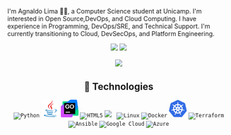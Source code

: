 <!-- Logo -->
<!--
<p align="center">
  <img src="/img/capa.webp" alt="Logo Agnaldo" width="800" />
</p>
-->




<h2 align="center"><Hello, World!/></h2>

<!--
<p align="center">
Sou Agnaldo Lima 👨‍💻, profissional de TI apaixonado por Linux, Open Source, Programação e soluções em Cloud Computing.  
  
Atualmente, estou em transição para áreas de Cloud, DevSecOps e Engenharia de Plataforma.

</p>
-->
<p>
I'm Agnaldo Lima 👨‍💻, a Computer Science student at Unicamp. I'm interested in Open Source,DevOps, and Cloud Computing.
I have experience in Programming, DevOps/SRE, and Technical Support.
I'm currently transitioning to Cloud, DevSecOps, and Platform Engineering.
</p>





<div align="center">
  <!--<img height="180em" src="https://github-readme-stats.vercel.app/api?username=agslima&show_icons=true&theme=dracula" />
  <img height="180em" src="https://github-readme-stats.vercel.app/api/top-langs/?username=agslima&layout=compact&theme=dracula" />
  -->
  <img height="160em" src="https://github-readme-stats.vercel.app/api?username=agslima&show_icons=true&theme=great-gatsby">
  <img height="160em" src="https://github-readme-stats.vercel.app/api/top-langs/?username=agslima&layout=compact&theme=great-gatsby">
</div>

<br />

<div align="center">
  <img height="170em" src="https://github-readme-streak-stats.herokuapp.com?user=agslima&theme=great-gatsby" />
  <!--
  <img src="https://github-readme-streak-stats.herokuapp.com?user=agslima&theme=dracula" />
  -->
</div>


<h2 align="center">🧰 Technologies</h2>

<p align="center">
  <code><img height="40" src="https://cdn.jsdelivr.net/gh/devicons/devicon/icons/python/python-original.svg" title="Python"></code>
  <code><img height="40" src="https://github.com/devicons/devicon/blob/v2.17.0/icons/java/java-original.svg" title="Java"></code>
  <code><img height="40" src="https://github.com/devicons/devicon/blob/v2.17.0/icons/goland/goland-original.svg" title="Go"></code>
  <code><img height="40" src="https://cdn.jsdelivr.net/gh/devicons/devicon/icons/html5/html5-original.svg"   title="HTML5"></code>  
  <code><img height="40" src="https://upload.wikimedia.org/wikipedia/commons/thumb/9/9a/Visual_Studio_Code_1.35_icon.svg/1024px-Visual_Studio_Code_1.35_icon.svg.png" titles="Visual Studio"> </code>
  <code><img height="40" src="https://cdn.jsdelivr.net/gh/devicons/devicon/icons/linux/linux-original.svg" title="Linux"></code>
  <code><img height="40" src="https://cdn.jsdelivr.net/gh/devicons/devicon/icons/docker/docker-original.svg" title="Docker"></code>
  <code><img height="40" src="https://github.com/devicons/devicon/blob/v2.17.0/icons/kubernetes/kubernetes-original.svg" title="Kubernetes"></code>
  <code><img height="40" src="https://cdn.jsdelivr.net/gh/devicons/devicon/icons/terraform/terraform-original.svg" title="Terraform"></code>
  <code><img height="40" src="https://cdn.jsdelivr.net/gh/devicons/devicon/icons/ansible/ansible-original.svg" title="Ansible"></code>
  <code><img height="40" src="https://cdn.jsdelivr.net/gh/devicons/devicon/icons/googlecloud/googlecloud-original.svg" title="Google Cloud"></code>
  <code><img height="40" src="https://cdn.jsdelivr.net/gh/devicons/devicon/icons/azure/azure-original.svg" title="Azure"></code>
</p>

<!--
<h2 align="center">📫 Contato</h2>

<p align="center">
  <a href="https://www.linkedin.com/in/agslima/" target="blank">
    <img alt="Linkedin" src="https://img.shields.io/badge/-Agnaldo%20Lima-0e76a8?style=flat-square&logo=Linkedin&logoColor=white" />
  </a>
  <a href="mailto:a.agnaldosilva@gmail.com">
    <img alt="Email" src="https://img.shields.io/badge/-Email%20Me-d14836?style=flat-square&logo=Gmail&logoColor=white" />
  </a>
</p>
-->
